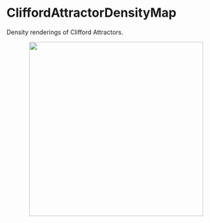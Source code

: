 # CliffordAttractorDensityMap
Density renderings of Clifford Attractors.

<p align="center">
  <img src=./gallery/ani_clifford_attractor.mp4 width="400" height="400">
</p>
